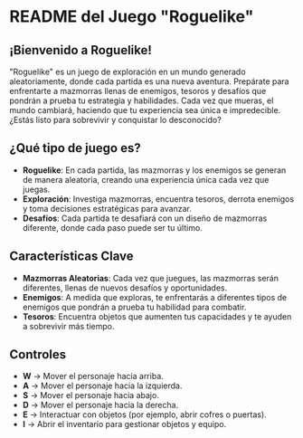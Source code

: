 # README del Juego "Roguelike"

## ¡Bienvenido a Roguelike!

"Roguelike" es un juego de exploración en un mundo generado aleatoriamente, donde cada partida es una nueva aventura. Prepárate para enfrentarte a mazmorras llenas de enemigos, tesoros y desafíos que pondrán a prueba tu estrategia y habilidades. Cada vez que mueras, el mundo cambiará, haciendo que tu experiencia sea única e impredecible. ¿Estás listo para sobrevivir y conquistar lo desconocido?

## ¿Qué tipo de juego es?

- **Roguelike**: En cada partida, las mazmorras y los enemigos se generan de manera aleatoria, creando una experiencia única cada vez que juegas.
- **Exploración**: Investiga mazmorras, encuentra tesoros, derrota enemigos y toma decisiones estratégicas para avanzar.
- **Desafíos**: Cada partida te desafiará con un diseño de mazmorras diferente, donde cada paso puede ser tu último.

## Características Clave

- **Mazmorras Aleatorias**: Cada vez que juegues, las mazmorras serán diferentes, llenas de nuevos desafíos y oportunidades.
- **Enemigos**: A medida que exploras, te enfrentarás a diferentes tipos de enemigos que pondrán a prueba tu habilidad para combatir.
- **Tesoros**: Encuentra objetos que aumenten tus capacidades y te ayuden a sobrevivir más tiempo.

## Controles

- **W** -> Mover el personaje hacia arriba.
- **A** -> Mover el personaje hacia la izquierda.
- **S** -> Mover el personaje hacia abajo.
- **D** -> Mover el personaje hacia la derecha.
- **E** -> Interactuar con objetos (por ejemplo, abrir cofres o puertas).
- **I** -> Abrir el inventario para gestionar objetos y equipo.
